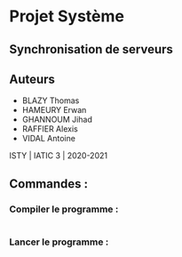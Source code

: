 # Projet Système
## Synchronisation de serveurs

## Auteurs
* BLAZY Thomas
* HAMEURY Erwan
* GHANNOUM Jihad
* RAFFIER Alexis
* VIDAL Antoine

ISTY | IATIC 3 | 2020-2021

## Commandes :

### Compiler le programme :
```gcc - Wall *.c -lpthread -o main
```

### Lancer le programme :
```./main
```
